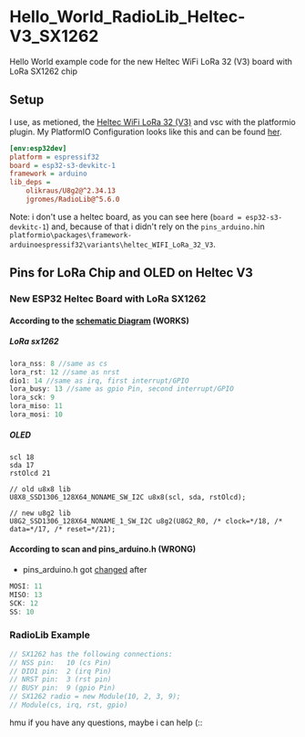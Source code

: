 # Hello_World_RadioLib_Heltec-V3_SX1262
Hello World example code for the new Heltec WiFi LoRa 32 (V3) board with LoRa SX1262 chip

## Setup
I use, as metioned, the [Heltec WiFi LoRa 32 (V3)](https://heltec.org/project/wifi-lora-32-v3/) and vsc with the platformio plugin.
My PlatformIO Configuration looks like this and can be found [her](platformio.ini).

```ini
[env:esp32dev]
platform = espressif32
board = esp32-s3-devkitc-1
framework = arduino
lib_deps = 
	olikraus/U8g2@^2.34.13
	jgromes/RadioLib@^5.6.0
```
Note: i don't use a heltec board, as you can see here (```board = esp32-s3-devkitc-1```) and, because of that i didn't rely on the ```pins_arduino.h```in ```platformio\packages\framework-arduinoespressif32\variants\heltec_WIFI_LoRa_32_V3```.


## Pins for LoRa Chip and OLED on Heltec V3
### New ESP32 Heltec Board with LoRa SX1262
#### According to the [schematic Diagram](https://resource.heltec.cn/download/WiFi_LoRa32_V3/HTIT-WB32LA(F)_V3_Schematic_Diagram.pdf) (WORKS)
##### LoRa sx1262
```cpp
lora_nss: 8 //same as cs
lora_rst: 12 //same as nrst
dio1: 14 //same as irq, first interrupt/GPIO
lora_busy: 13 //same as gpio Pin, second interrupt/GPIO
lora_sck: 9
lora_miso: 11
lora_mosi: 10
 ```

##### OLED
```
scl 18
sda 17
rstOlcd 21

// old u8x8 lib
U8X8_SSD1306_128X64_NONAME_SW_I2C u8x8(scl, sda, rstOlcd);

// new u8g2 lib
U8G2_SSD1306_128X64_NONAME_1_SW_I2C u8g2(U8G2_R0, /* clock=*/18, /* data=*/17, /* reset=*/21);
```

#### According to scan and pins_arduino.h (WRONG)
+ pins_arduino.h got [changed](https://github.com/Heltec-Aaron-Lee/WiFi_Kit_series/commit/b624b342921ac69caf7fb4fa8ca8c4e38e02748f) after

```cpp
MOSI: 11
MISO: 13
SCK: 12
SS: 10
```

### RadioLib Example
```cpp
// SX1262 has the following connections:
// NSS pin:   10 (cs Pin)
// DIO1 pin:  2 (irq Pin)
// NRST pin:  3 (rst pin) 
// BUSY pin:  9 (gpio Pin)
// SX1262 radio = new Module(10, 2, 3, 9);
// Module(cs, irq, rst, gpio) 
```

hmu if you have any questions, maybe i can help (::